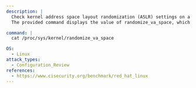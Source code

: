 ```yaml
---
description: |
  Check kernel address space layout randomization (ASLR) settings on a Linux system.
  The provided command displays the value of randomize_va_space, which helps assess kernel hardening and memory protection configuration.

command: |
  cat /proc/sys/kernel/randomize_va_space

OS:
  - Linux
attack_types:
  - Configuration_Review
references:
  - https://www.cisecurity.org/benchmark/red_hat_linux
---
```

